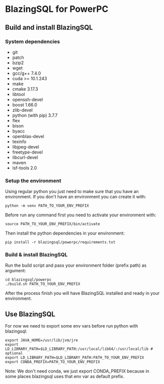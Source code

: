 # BlazingSQL for PowerPC
## Build and install BlazingSQL
### System dependencies
- git
- patch
- bzip2
- wget
- gcc/g++ 7.4.0
- cuda >= 10.1.243
- make
- cmake 3.17.3
- libtool
- openssh-devel
- boost 1.66.0
- zlib-devel
- python (with pip) 3.7.7
- flex
- bison
- byacc
- openblas-devel
- texinfo
- libjpeg-devel
- freetype-devel
- libcurl-devel
- maven
- lsf-tools 2.0
### Setup the environment
Using regular python you just need to make sure that you have an environment.
If you don't have an environment you can create it with:
```shell
python -m venv PATH_TO_YOUR_ENV_PREFIX
```
Before run any command first you need to activate your environment with:
```shell
source PATH_TO_YOUR_ENV_PREFIX/bin/activate
```
Then install the python dependencies in your environment:
```shell
pip install -r blazingsql/powerpc/requirements.txt
```
### Build & install BlazingSQL
Run the build script and pass your environment folder (prefix path) as argument:
```shell
cd blazingsql/powerpc
./build.sh PATH_TO_YOUR_ENV_PREFIX
```
After the process finish you will have BlazingSQL installed and ready in your environment.
## Use BlazingSQL
For now we need to export some env vars before run python with blazingsql:
```shell
export JAVA_HOME=/usr/lib/jvm/jre
export LD_LIBRARY_PATH=$LD_LIBRARY_PATH:/usr/local/lib64/:/usr/local/lib # optional
export LD_LIBRARY_PATH=$LD_LIBRARY_PATH:PATH_TO_YOUR_ENV_PREFIX
export CONDA_PREFIX=PATH_TO_YOUR_ENV_PREFIX
```
Note: We don't need conda, we just export CONDA_PREFIX because in some places blazingsql uses that env var as default prefix.
